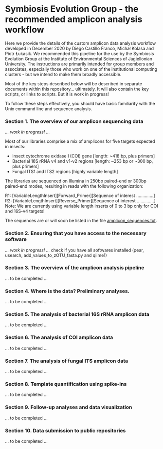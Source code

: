 # Symbiosis Evolution Group - the recommended amplicon analysis workflow
Here we provide the details of the custom amplicon data analysis workflow developed in December 2020 by Diego Castillo Franco, Michał Kolasa and Piotr Łukasik.
We recommended this pipeline for the use by the Symbiosis Evolution Group at the Institute of Environmental Sciences of Jagiellonian University.
The instructions are primarily intended for group members and associates, especially those who work on one of the institutional computing clusters - but we intend to make them broadly accessible.

Most of the key steps described below will be described in separate documents within this repository... ultimately. It will also contain the key scripts, or links to scripts. But it is work in progress!

To follow these steps effectively, you should have basic familiarity with the Unix command line and sequence analysis.



### Section 1. The overview of our amplicon sequencing data
_... work in progress! ..._  

Most of our libraries comprise a mix of amplicons for five targets expected in insects:
* Insect cytochrome oxidase I (COI) gene    [length: ~418 bp, plus primers]
* Bacterial 16S rRNA v4 and v1-v2 regions   [length: ~253 bp or ~300 bp, plus primers]
* Fungal ITS1 and ITS2 regions              [highly variable length]

The libraries are sequenced on Illumina in 250bp paired-end or 300bp paired-end modes, resulting in reads with the following organization:

R1: [VariableLengthInsert][Forward_Primer][Sequence of interest ..............]\
R2: [VariableLengthInsert][Reverse_Primer][Sequence of interest ..............]\
    Note: We are currently using variable length inserts of 0 to 3 bp only for COI and 16S-v4 targets!

The sequences are or will soon be listed in the file [amplicon_sequences.txt](amplicon_sequences.txt).  
  
  
### Section 2. Ensuring that you have access to the necessary software
_... work in progress! ..._
check if you have all softwares installed (pear, usearch, add_values_to_zOTU_fasta.py and qiime1)

### Section 3. The overview of the amplicon analysis pipeline
... to be completed ...  


### Section 4. Where is the data? Preliminary analyses.
... to be completed ...


### Section 5. The analysis of bacterial 16S rRNA amplicon data
... to be completed ...


### Section 6. The analysis of COI amplicon data
... to be completed ...


### Section 7. The analysis of fungal ITS amplicon data
... to be completed ...


### Section 8. Template quantification using spike-ins
... to be completed ...


### Section 9. Follow-up analyses and data visualization
... to be completed ...


### Section 10. Data submission to public repositories
... to be completed ...

